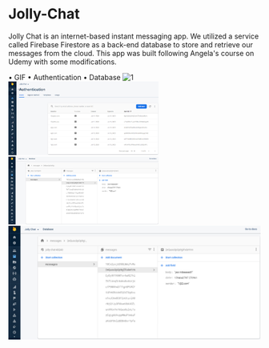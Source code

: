 # Jolly-Chat
Jolly Chat is an internet-based instant messaging app. We utilized a service called Firebase Firestore as a back-end database to store and retrieve our messages from the cloud. This app was built following Angela's course on Udemy with some modifications.
 <tr>
    <td> • GIF</td>
    <td> • Authentication</td>
    <td> • Database</td>
  </tr> 
  <tr>
    <td> <img src="Photos/1.PNG"  alt="1" width = 255px></td>
    <td><img src="Photos/snapshot.PNG" alt="2" width = 300px></td>
      <td><img src="Photos/snapshot1.PNG" alt="3" width = 300px></td>
  </td>
  </tr>
<img src="Photos/snapshot1.PNG" alt="3" width = 600px>
